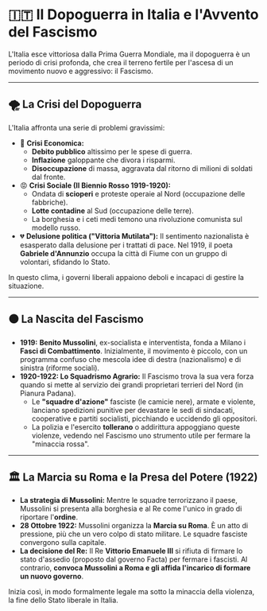 # 🇮🇹 Il Dopoguerra in Italia e l'Avvento del Fascismo

L'Italia esce vittoriosa dalla Prima Guerra Mondiale, ma il dopoguerra è un periodo di crisi profonda, che crea il terreno fertile per l'ascesa di un movimento nuovo e aggressivo: il Fascismo.

---

## 🌪️ La Crisi del Dopoguerra

L'Italia affronta una serie di problemi gravissimi:
*   💸 **Crisi Economica:**
    *   **Debito pubblico** altissimo per le spese di guerra.
    *   **Inflazione** galoppante che divora i risparmi.
    *   **Disoccupazione** di massa, aggravata dal ritorno di milioni di soldati dal fronte.
*   😡 **Crisi Sociale (Il Biennio Rosso 1919-1920):**
    *   Ondata di **scioperi** e proteste operaie al Nord (occupazione delle fabbriche).
    *   **Lotte contadine** al Sud (occupazione delle terre).
    *   La borghesia e i ceti medi temono una rivoluzione comunista sul modello russo.
*   💔 **Delusione politica ("Vittoria Mutilata"):** Il sentimento nazionalista è esasperato dalla delusione per i trattati di pace. Nel 1919, il poeta **Gabriele d'Annunzio** occupa la città di Fiume con un gruppo di volontari, sfidando lo Stato.

In questo clima, i governi liberali appaiono deboli e incapaci di gestire la situazione.

---

## ⚫ La Nascita del Fascismo

*   **1919:** **Benito Mussolini**, ex-socialista e interventista, fonda a Milano i **Fasci di Combattimento**. Inizialmente, il movimento è piccolo, con un programma confuso che mescola idee di destra (nazionalismo) e di sinistra (riforme sociali).
*   **1920-1922: Lo Squadrismo Agrario:** Il Fascismo trova la sua vera forza quando si mette al servizio dei grandi proprietari terrieri del Nord (in Pianura Padana).
    *   Le **"squadre d'azione"** fasciste (le camicie nere), armate e violente, lanciano spedizioni punitive per devastare le sedi di sindacati, cooperative e partiti socialisti, picchiando e uccidendo gli oppositori.
    *   La polizia e l'esercito **tollerano** o addirittura appoggiano queste violenze, vedendo nel Fascismo uno strumento utile per fermare la "minaccia rossa".

---

## 🏛️ La Marcia su Roma e la Presa del Potere (1922)

*   **La strategia di Mussolini:** Mentre le squadre terrorizzano il paese, Mussolini si presenta alla borghesia e al Re come l'unico in grado di riportare l'**ordine**.
*   **28 Ottobre 1922:** Mussolini organizza la **Marcia su Roma**. È un atto di pressione, più che un vero colpo di stato militare. Le squadre fasciste convergono sulla capitale.
*   **La decisione del Re:** Il Re **Vittorio Emanuele III** si rifiuta di firmare lo stato d'assedio (proposto dal governo Facta) per fermare i fascisti. Al contrario, **convoca Mussolini a Roma e gli affida l'incarico di formare un nuovo governo**.

Inizia così, in modo formalmente legale ma sotto la minaccia della violenza, la fine dello Stato liberale in Italia.
